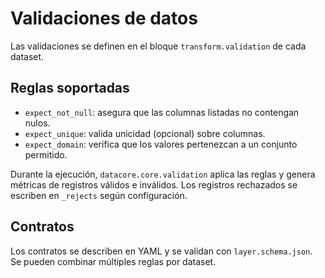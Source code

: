 # Validaciones de datos

Las validaciones se definen en el bloque `transform.validation` de cada dataset.

## Reglas soportadas
- `expect_not_null`: asegura que las columnas listadas no contengan nulos.
- `expect_unique`: valida unicidad (opcional) sobre columnas.
- `expect_domain`: verifica que los valores pertenezcan a un conjunto permitido.

Durante la ejecución, `datacore.core.validation` aplica las reglas y genera métricas de registros válidos e inválidos. Los registros rechazados se escriben en `_rejects` según configuración.

## Contratos
Los contratos se describen en YAML y se validan con `layer.schema.json`. Se pueden combinar múltiples reglas por dataset.
